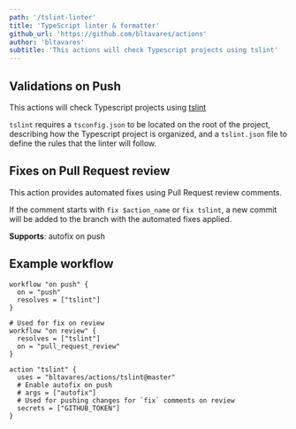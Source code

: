 ```yaml
---
path: '/tslint-linter'
title: 'TypeScript linter & formatter'
github_url: 'https://github.com/bltavares/actions'
author: 'bltavares'
subtitle: 'This actions will check Typescript projects using tslint'
---
```


## Validations on Push

This actions will check Typescript projects using
[tslint](https://github.com/palantir/tslint)

`tslint` requires a `tsconfig.json` to be located on the root of the project,
describing how the Typescript project is organized, and a `tslint.json` file to
define the rules that the linter will follow.

## Fixes on Pull Request review

This action provides automated fixes using Pull Request review comments.

If the comment starts with `fix $action_name` or `fix tslint`, a new commit will
be added to the branch with the automated fixes applied.

**Supports**: autofix on push

## Example workflow

```hcl
workflow "on push" {
  on = "push"
  resolves = ["tslint"]
}

# Used for fix on review
workflow "on review" {
  resolves = ["tslint"]
  on = "pull_request_review"
}

action "tslint" {
  uses = "bltavares/actions/tslint@master"
  # Enable autofix on push
  # args = ["autofix"]
  # Used for pushing changes for `fix` comments on review
  secrets = ["GITHUB_TOKEN"]
}
```

